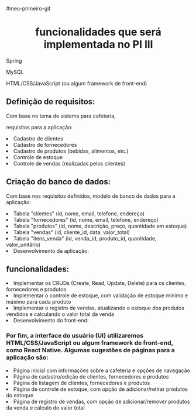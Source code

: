 #meu-primeiro-git
# <h1 align="center"> funcionalidades que será implementada no PI lll</h1>

 

<p>Spring</p>

<p>MySQL</p>

<p>HTML/CSS/JavaScript (ou algum framework de front-end)</p>

 

<h2>Definição de requisitos:</h2>

Com base no tema de sistema para cafeteria,  

<p>requisitos para a aplicação:</p>

 

<li>Cadastro de clientes</li>

<li>Cadastro de fornecedores</li>

<li>Cadastro de produtos (bebidas, alimentos, etc.)</li>

<li>Controle de estoque</li>

<li>Controle de vendas (realizadas pelos clientes)</li>

 

<h2>Criação do banco de dados:</h2>

 

Com base nos requisitos definidos, modelo de banco de dados para a aplicação:

 

<li>Tabela "clientes" (id, nome, email, telefone, endereço)</li>

<li>Tabela "fornecedores" (id, nome, email, telefone, endereço)</li>

<li>Tabela "produtos" (id, nome, descrição, preço, quantidade em estoque)</li>

<li>Tabela "vendas" (id, cliente_id, data, valor_total)</li>

<li>Tabela "itens_venda" (id, venda_id, produto_id, quantidade, valor_unitário)</li>

<li>Desenvolvimento da aplicação:</li>

 

<h2>funcionalidades:</h2>

 

<li>Implementar os CRUDs (Create, Read, Update, Delete) para os clientes, fornecedores e produtos</li>

<li>Implementar o controle de estoque, com validação de estoque mínimo e máximo para cada produto</li>

<li>Implementar o registro de vendas, atualizando o estoque dos produtos vendidos e calculando o valor total da venda</li>

<li>Desenvolvimento do front-end:</li>

 

<h3>Por fim,  a interface do usuário (UI) utilizaremos HTML/CSS/JavaScript ou algum framework de front-end, como React Native. Algumas sugestões de páginas para a aplicação são:</h3>

 

<li>Página inicial com informações sobre a cafeteria e opções de navegação</li>

<li>Página de cadastro/edição de clientes, fornecedores e produtos</li>

<li>Página de listagem de clientes, fornecedores e produtos</li>

<li>Página de controle de estoque, com opção de adicionar/retirar produtos do estoque</li>

<li>Página de registro de vendas, com opção de adicionar/remover produtos da venda e cálculo do valor total</li>

